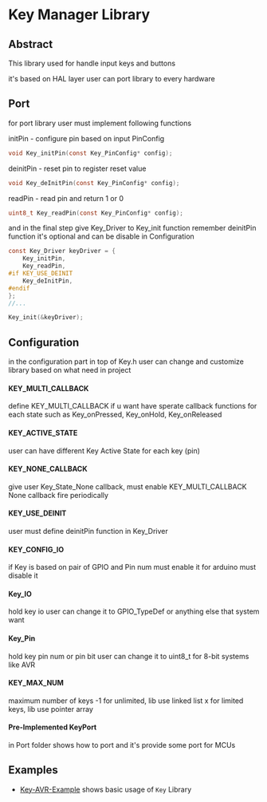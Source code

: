 # Key Manager Library

## Abstract

This library used for handle input keys and buttons

it's based on HAL layer
user can port library to every hardware 

## Port

for port library user must implement following functions

initPin - configure pin based on input PinConfig
```C
void Key_initPin(const Key_PinConfig* config);
```
deinitPin - reset pin to register reset value
```C
void Key_deInitPin(const Key_PinConfig* config);
```
readPin - read pin and return 1 or 0
```C
uint8_t Key_readPin(const Key_PinConfig* config);
```

and in the final step give Key_Driver to Key_init function
remember deinitPin function it's optional and can be disable in Configuration 
```C
const Key_Driver keyDriver = {
    Key_initPin,
    Key_readPin,
#if KEY_USE_DEINIT
    Key_deInitPin,
#endif
};
//...

Key_init(&keyDriver);

```

## Configuration

in the configuration part in top of Key.h user can change and customize library based on what need in project

#### KEY_MULTI_CALLBACK
define KEY_MULTI_CALLBACK if u want have sperate callback functions for each state such as Key_onPressed, Key_onHold, Key_onReleased

#### KEY_ACTIVE_STATE
user can have different Key Active State for each key (pin)

#### KEY_NONE_CALLBACK
give user Key_State_None callback, must enable KEY_MULTI_CALLBACK None callback fire periodically

#### KEY_USE_DEINIT
user must define deinitPin function in Key_Driver

#### KEY_CONFIG_IO
if Key is based on pair of GPIO and Pin num must enable it for arduino must disable it

#### Key_IO
hold key io
user can change it to GPIO_TypeDef or anything else that system want

#### Key_Pin
hold key pin num or pin bit
user can change it to uint8_t for 8-bit systems like AVR

#### KEY_MAX_NUM
maximum number of keys
-1 for unlimited, lib use linked list 
x for limited keys, lib use pointer array

#### Pre-Implemented KeyPort
in Port folder shows how to port and it's provide some port for MCUs

## Examples 
- [Key-AVR-Example](./Examples/Key-AVR-Example/) shows basic usage of `Key` Library
